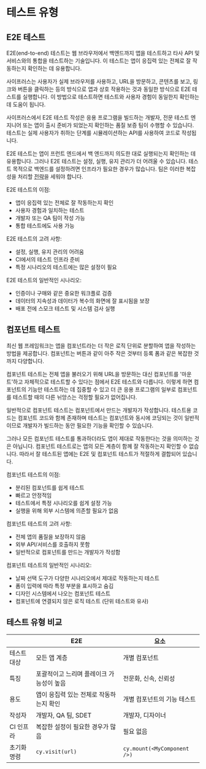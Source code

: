 # 테스트 유형

## E2E 테스트

E2E(end-to-end) 테스트는 웹 브라우저에서 백엔드까지 앱을 테스트하고 타사 API 및 서비스와의 통합을 테스트하는 기술입니다. 이 테스트는 앱이 응집력 있는 전체로 잘 작동하는지 확인하는 데 유용합니다.

사이프러스는 사용자가 실제 브라우저를 사용하고, URL을 방문하고, 콘텐츠를 보고, 링크와 버튼을 클릭하는 등의 방식으로 앱과 상호 작용하는 것과 동일한 방식으로 E2E 테스트를 실행합니다. 이 방법으로 테스트하면 테스트와 사용자 경험이 동일한지 확인하는 데 도움이 됩니다.

사이프러스에서 E2E 테스트 작성은 응용 프로그램을 빌드하는 개발자, 전문 테스트 엔지니어 또는 앱이 출시 준비가 되었는지 확인하는 품질 보증 팀이 수행할 수 있습니다. 테스트는 실제 사용자가 취하는 단계를 시뮬레이션하는 API를 사용하여 코드로 작성됩니다.

E2E 테스트는 앱이 프런트 엔드에서 백 엔드까지 의도한 대로 실행되는지 확인하는 데 유용합니다. 그러나 E2E 테스트는 설정, 실행, 유지 관리가 더 어려울 수 있습니다. 테스트 목적으로 백엔드를 설정하려면 인프라가 필요한 경우가 많습니다. 팀은 이러한 복잡성을 처리할 [전략](https://docs.cypress.io/guides/end-to-end-testing/testing-your-app#Testing-strategies)을 세워야 합니다.

E2E 테스트의 이점:

- 앱이 응집력 있는 전체로 잘 작동하는지 확인
- 사용자 경험과 일치하는 테스트
- 개발자 또는 QA 팀이 작성 가능
- 통합 테스트에도 사용 가능

E2E 테스트의 고려 사항:

- 설정, 실행, 유지 관리의 어려움
- CI에서의 테스트 인프라 준비
- 특정 시나리오의 테스트에는 많은 설정이 필요

E2E 테스트의 일반적인 시나리오:

- 인증이나 구매와 같은 중요한 워크플로 검증
- 데이터의 지속성과 데이터가 복수의 화면에 잘 표시됨을 보장
- 배포 전에 스모크 테스트 및 시스템 검사 실행

## 컴포넌트 테스트

최신 웹 프레임워크는 앱을 컴포넌트라는 더 작은 로직 단위로 분할하여 앱을 작성하는 방법을 제공합니다. 컴포넌트는 버튼과 같이 아주 작은 것부터 등록 폼과 같은 복잡한 것까지 다양합니다.

컴포넌트 테스트는 전체 앱을 불러오기 위해 URL을 방문하는 대신 컴포넌트를 '마운트'하고 자체적으로 테스트할 수 있다는 점에서 E2E 테스트와 다릅니다. 이렇게 하면 컴포넌트의 기능만 테스트하는 데 집중할 수 있고 더 큰 응용 프로그램의 일부로 컴포넌트를 테스트할 때의 다른 뉘앙스는 걱정할 필요가 없어집니다.

일반적으로 컴포넌트 테스트는 컴포넌트에서 만드는 개발자가 작성합니다. 테스트용 코드는 컴포넌트 코드와 함께 존재하며 테스트는 컴포넌트와 동시에 코딩되는 것이 일반적이므로 개발자가 빌드하는 동안 필요한 기능을 확인할 수 있습니다.

그러나 모든 컴포넌트 테스트를 통과하더라도 앱이 제대로 작동한다는 것을 의미하는 것은 아닙니다. 컴포넌트 테스트로는 앱의 모든 계층이 함께 잘 작동하는지 확인할 수 없습니다. 따라서 잘 테스트된 앱에는 E2E 및 컴포넌트 테스트가 적절하게 결합되어 있습니다.

컴포넌트 테스트의 이점:

- 분리된 컴포넌트를 쉽게 테스트
- 빠르고 안정적임
- 테스트에서 특정 시나리오를 쉽게 설정 가능
- 실행을 위해 외부 시스템에 의존할 필요가 없음

컴포넌트 테스트의 고려 사항:

- 전체 앱의 품질을 보장하지 않음
- 외부 API/서비스를 호출하지 못함
- 일반적으로 컴포넌트를 만드는 개발자가 작성함

컴포넌트 테스트의 일반적인 시나리오:

- 날짜 선택 도구가 다양한 시나리오에서 제대로 작동하는지 테스트
- 폼이 입력에 따라 특정 부분을 표시하고 숨김
- 디자인 시스템에서 나오는 컴포넌트 테스트
- 컴포넌트에 연결되지 않은 로직 테스트 (단위 테스트와 유사)

## 테스트 유형 비교

|             | E2E                                      | 요소                        |
| ----------- | ---------------------------------------- | --------------------------- |
| 테스트 대상 | 모든 앱 계층                             | 개별 컴포넌트               |
| 특징        | 포괄적이고 느리며 플레이크 가능성이 높음 | 전문화, 신속, 신뢰성        |
| 용도        | 앱이 응집력 있는 전체로 작동하는지 확인  | 개별 컴포넌트의 기능 테스트 |
| 작성자      | 개발자, QA 팀, SDET                      | 개발자, 디자이너            |
| CI 인프라   | 복잡한 설정이 필요한 경우가 많음         | 필요 없음                   |
| 초기화 명령 | `cy.visit(url)`                          | `cy.mount(<MyComponent />)` |